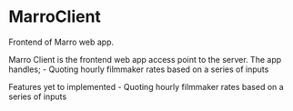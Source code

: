 # MarroClient
Frontend of Marro web app.

Marro Client is the frontend web app access point to the server. The app handles;
    - Quoting hourly filmmaker rates based on a series of inputs

Features yet to implemented
    - Quoting hourly filmmaker rates based on a series of inputs
